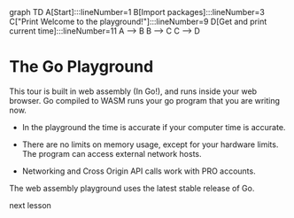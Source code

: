 <div id="chart" class="mermaid">
graph TD
    A[Start]:::lineNumber=1
    B[Import packages]:::lineNumber=3
    C["Print Welcome to the playground!"]:::lineNumber=9
    D[Get and print current time]:::lineNumber=11
    A --> B
    B --> C
    C --> D
</div>

# The Go Playground
This tour is built in web assembly (In Go!), and runs inside your web browser.
Go compiled to WASM runs your go program that you are writing now. 


- In the playground the time is accurate if your computer time is accurate.

- There are no limits on memory usage, except for your hardware limits. The program can access external network hosts.

- Networking and Cross Origin API calls work with PRO accounts.

The web assembly playground uses the latest stable release of Go.

<div class="nextLink"><a onclick="nextOpen()">next lesson</a></div>
